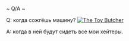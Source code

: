~ Q/A ~

Q: когда сожгёшь машину? <a href="https://www.moddb.com/mods/interdimensional/images/the-toy-butcher" title="The Toy Butcher - Mod DB" target="_blank"><img src="https://media.moddb.com/cache/images/mods/1/48/47734/thumb_620x2000/pud-toy.gif" alt="The Toy Butcher" /></a>

A: когда в ней будут сидеть все мои хейтеры.
